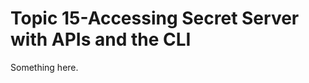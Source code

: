 [title]: # (Topic 15-Accessing Secret Server with APIs and the CLI)
[tags]: # (XXX)
[priority]: # (842)
# Topic 15-Accessing Secret Server with APIs and the CLI
Something here.

